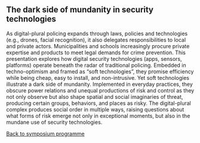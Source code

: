 ## The dark side of mundanity in security technologies

As digital-plural policing expands through laws, policies and technologies (e.g., drones, facial recognition), it also delegates responsibilities to local and private actors. Municipalities and schools increasingly procure private expertise and products to meet legal demands for crime prevention. This presentation explores how digital security technologies (apps, sensors, platforms) operate beneath the radar of traditional policing. Embedded in techno-optimism and framed as “soft technologies”, they promise efficiency while being cheap, easy to install, and non-intrusive. Yet soft technologies illustrate a dark side of mundanity. Implemented in everyday practices, they obscure power relations and unequal productions of risk and control as they not only observe but also shape spatial and social imaginaries of threat, producing certain groups, behaviors, and places as risky. The digital-plural complex produces social order in multiple ways, raising questions about what forms of risk emerge not only in exceptional moments, but also in the mundane use of security technologies.

[Back to symposium programme](https://digsum.org/dda)
